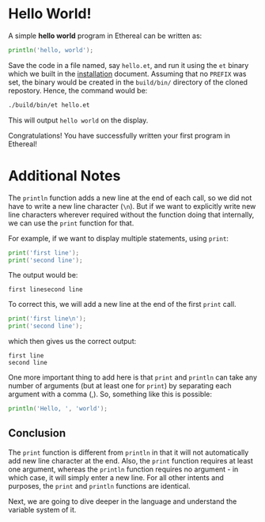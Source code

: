 # Hello World!

A simple **hello world** program in Ethereal can be written as:
```go
println('hello, world');
```

Save the code in a file named, say `hello.et`, and run it using the `et` binary which we built in the [installation](./01-install.md) document.
Assuming that no `PREFIX` was set, the binary would be created in the `build/bin/` directory of the cloned repostory. Hence, the command would be:
```bash
./build/bin/et hello.et
```

This will output `hello world` on the display.

Congratulations! You have successfully written your first program in Ethereal!

# Additional Notes
The `println` function adds a new line at the end of each call, so we did not have to write a new line character (`\n`).
But if we want to explicitly write new line characters wherever required without the function doing that internally, we can use the `print` function for that.

For example, if we want to display multiple statements, using `print`:
```go
print('first line');
print('second line');
```

The output would be:
```
first linesecond line
```

To correct this, we will add a new line at the end of the first `print` call.
```go
print('first line\n');
print('second line');
```

which then gives us the correct output:
```
first line
second line
```

One more important thing to add here is that `print` and `println` can take any number of arguments (but at least one for `print`) by separating each
argument with a comma (,). So, something like this is possible:
```go
println('Hello, ', 'world');
```

## Conclusion
The `print` function is different from `println` in that it will not automatically add new line character at the end. Also, the `print` function requires at least one argument, whereas the `println` function requires no argument - in which case, it will simply enter a new line. For all other intents and purposes, the `print` and `println` functions are identical.

Next, we are going to dive deeper in the language and understand the variable system of it.